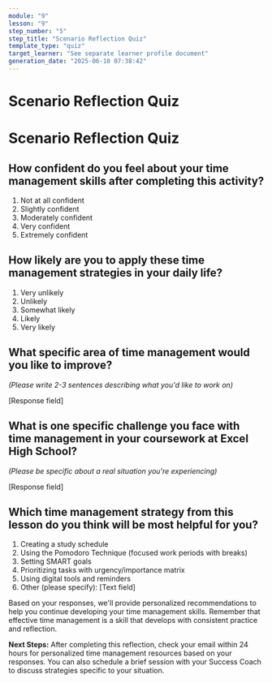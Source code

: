 ```yaml
---
module: "9"
lesson: "9"
step_number: "5"
step_title: "Scenario Reflection Quiz"
template_type: "quiz"
target_learner: "See separate learner profile document"
generation_date: "2025-06-10 07:38:42"
---
```


# Scenario Reflection Quiz

# Scenario Reflection Quiz

## How confident do you feel about your time management skills after completing this activity?

1. Not at all confident
2. Slightly confident 
3. Moderately confident
4. Very confident
5. Extremely confident

## How likely are you to apply these time management strategies in your daily life?

1. Very unlikely
2. Unlikely
3. Somewhat likely
4. Likely
5. Very likely

## What specific area of time management would you like to improve?
*(Please write 2-3 sentences describing what you'd like to work on)*

[Response field]

## What is one specific challenge you face with time management in your coursework at Excel High School?
*(Please be specific about a real situation you're experiencing)*

[Response field]

## Which time management strategy from this lesson do you think will be most helpful for you?

1. Creating a study schedule
2. Using the Pomodoro Technique (focused work periods with breaks)
3. Setting SMART goals
4. Prioritizing tasks with urgency/importance matrix
5. Using digital tools and reminders
6. Other (please specify): [Text field]

Based on your responses, we'll provide personalized recommendations to help you continue developing your time management skills. Remember that effective time management is a skill that develops with consistent practice and reflection.

**Next Steps:** After completing this reflection, check your email within 24 hours for personalized time management resources based on your responses. You can also schedule a brief session with your Success Coach to discuss strategies specific to your situation.